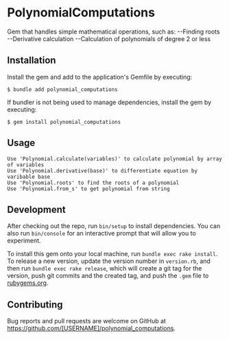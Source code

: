 # PolynomialComputations

Gem that handles simple mathematical operations, such as: 
--Finding roots
--Derivative calculation
--Calculation of polynomials of degree 2 or less

## Installation

Install the gem and add to the application's Gemfile by executing:

    $ bundle add polynomial_computations

If bundler is not being used to manage dependencies, install the gem by executing:

    $ gem install polynomial_computations

## Usage


    Use 'Polynomial.calculate(variables)' to calculate polynomial by array of variables
    Use 'Polynomial.derivative(base)' to differentiate equation by varibable base
    Use 'Polynomial.roots' to find the roots of a polynomial
    Use 'Polynomial.from_s' to get polynomial from string

## Development

After checking out the repo, run `bin/setup` to install dependencies. You can also run `bin/console` for an interactive prompt that will allow you to experiment.

To install this gem onto your local machine, run `bundle exec rake install`. To release a new version, update the version number in `version.rb`, and then run `bundle exec rake release`, which will create a git tag for the version, push git commits and the created tag, and push the `.gem` file to [rubygems.org](https://rubygems.org).

## Contributing

Bug reports and pull requests are welcome on GitHub at https://github.com/[USERNAME]/polynomial_computations.
